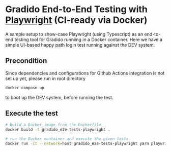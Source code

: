 # Gradido End-to-End Testing with [Playwright](https://playwright.dev/) (CI-ready via Docker)


A sample setup to show-case Playwright (using Typescript) as an end-to-end testing tool for Gradido runniing in a Docker container.
Here we have a simple UI-based happy path login test running against the DEV system.

## Precondition
Since dependencies and configurations for Github Actions integration is not set up yet, please run in root directory

```bash
docker-compose up
```

to boot up the DEV system, before running the test.

## Execute the test

```bash
# build a Docker image from the Dockerfile
docker build -t gradido_e2e-tests-playwright .

# run the Docker container and execute the given tests
docker run -it --network=host gradido_e2e-tests-playwright yarn playwright-e2e-tests
```
